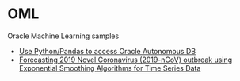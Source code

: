 # OML
Oracle Machine Learning samples
* [Use Python/Pandas to access Oracle Autonomous DB](Python.md)
* [Forecasting 2019 Novel Coronavirus (2019-nCoV) outbreak using Exponential Smoothing Algorithms for Time Series Data](Outbreak_prediction_ext.json)
